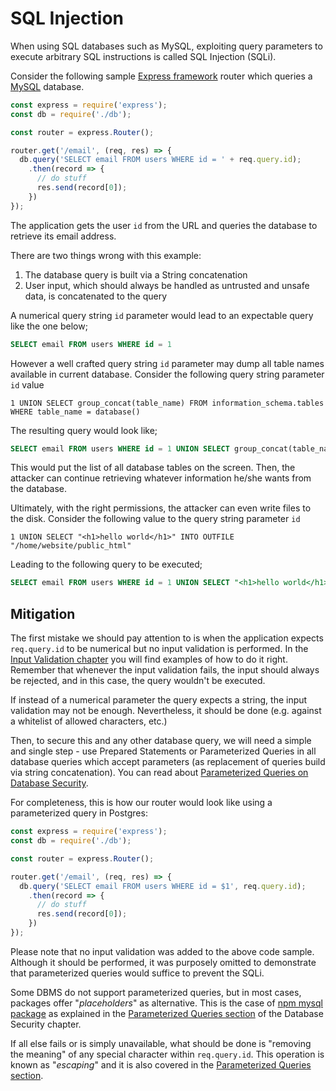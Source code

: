 SQL Injection
=============

When using SQL databases such as MySQL, exploiting query parameters to execute
arbitrary SQL instructions is called SQL Injection (SQLi).

Consider the following sample [Express framework][1] router which queries a
[MySQL][2] database.

```javascript
const express = require('express');
const db = require('./db');

const router = express.Router();

router.get('/email', (req, res) => {
  db.query('SELECT email FROM users WHERE id = ' + req.query.id);
    .then(record => {
      // do stuff
      res.send(record[0]);
    })
});
```

The application gets the user `id` from the URL and queries the database to
retrieve its email address.

There are two things wrong with this example:

1. The database query is built via a String concatenation
2. User input, which should always be handled as untrusted and unsafe data, is
   concatenated to the query

A numerical query string `id` parameter would lead to an expectable query like
the one below;

```sql
SELECT email FROM users WHERE id = 1
```

However a well crafted query string `id` parameter may dump all table names
available in current database. Consider the following query string parameter
`id` value

```
1 UNION SELECT group_concat(table_name) FROM information_schema.tables WHERE table_name = database()
```

The resulting query would look like;

```sql
SELECT email FROM users WHERE id = 1 UNION SELECT group_concat(table_name) FROM information_schema.tables WHERE table_name = database()
```

This would put the list of all database tables on the screen. Then, the attacker
can continue retrieving whatever information he/she wants from the database.

Ultimately, with the right permissions, the attacker can even write files to the
disk. Consider the following value to the query string parameter `id`

```
1 UNION SELECT "<h1>hello world</h1>" INTO OUTFILE "/home/website/public_html"
```

Leading to the following query to be executed;

```sql
SELECT email FROM users WHERE id = 1 UNION SELECT "<h1>hello world</h1>" INTO OUTFILE "/home/website/public_html"
```

## Mitigation

The first mistake we should pay attention to is when the application expects
`req.query.id` to be numerical but no input validation is performed. In the
[Input Validation chapter][3] you will find examples of how to do it right.
Remember that whenever the input validation fails, the input should always be
rejected, and in this case, the query wouldn't be executed.

If instead of a numerical parameter the query expects a string, the input
validation may not be enough. Nevertheless, it should be done (e.g. against a
whitelist of allowed characters, etc.) 

Then, to secure this and any other database query, we will need a simple and
single step - use Prepared Statements or Parameterized Queries in all
database queries which accept parameters (as replacement of queries build via
string concatenation). You can read about [Parameterized Queries on Database
Security][4].

For completeness, this is how our router would look like using a parameterized
query in Postgres:

```javascript
const express = require('express');
const db = require('./db');

const router = express.Router();

router.get('/email', (req, res) => {
  db.query('SELECT email FROM users WHERE id = $1', req.query.id);
    .then(record => {
      // do stuff
      res.send(record[0]);
    })
});
```

Please note that no input validation was added to the above code sample.
Although it should be performed, it was purposely omitted to demonstrate that
parameterized queries would suffice to prevent the SQLi.

Some DBMS do not support parameterized queries, but in most cases, packages
offer "_placeholders_" as alternative. This is the case of [npm mysql
package][5] as explained in the [Parameterized Queries section][4] of the
Database Security chapter.

If all else fails or is simply unavailable, what should be done is "removing the
meaning" of any special character within `req.query.id`. This operation is
known as "_escaping_" and it is also covered in the [Parameterized Queries
section][4].

[1]: https://expressjs.com/
[2]: https://www.mysql.com/
[3]: ../../input-validation/README.md
[4]: ../../database-security/parameterized-queries.md
[5]: https://www.npmjs.com/package/mysql
